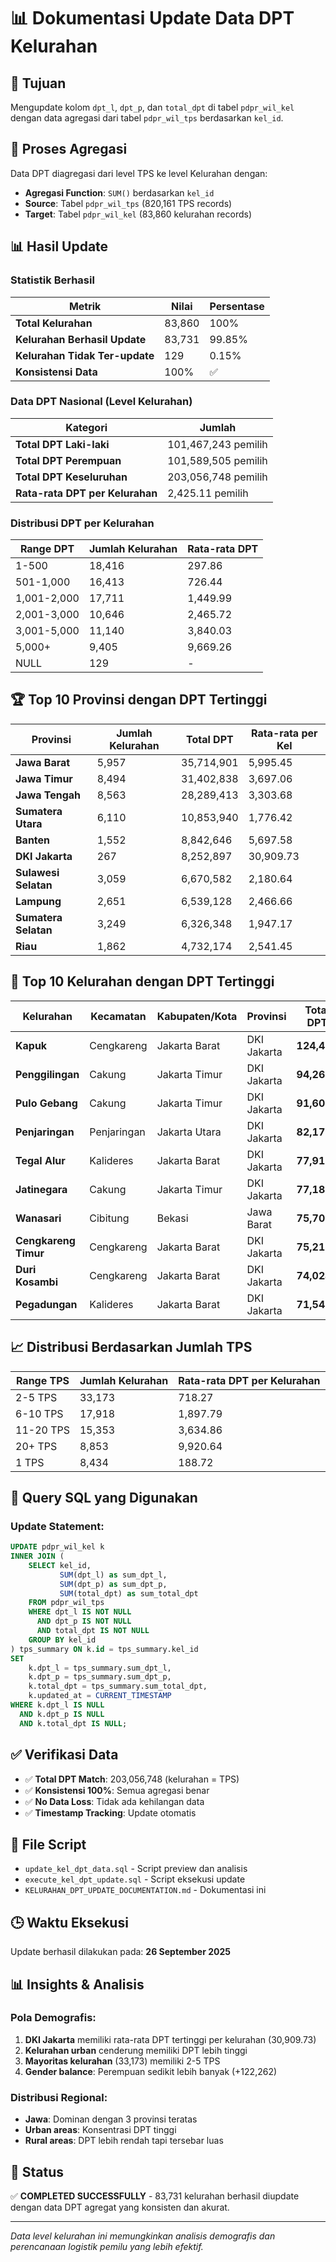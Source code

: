 # 📊 Dokumentasi Update Data DPT Kelurahan

## 🎯 Tujuan
Mengupdate kolom `dpt_l`, `dpt_p`, dan `total_dpt` di tabel `pdpr_wil_kel` dengan data agregasi dari tabel `pdpr_wil_tps` berdasarkan `kel_id`.

## 🔄 Proses Agregasi
Data DPT diagregasi dari level TPS ke level Kelurahan dengan:
- **Agregasi Function**: `SUM()` berdasarkan `kel_id`
- **Source**: Tabel `pdpr_wil_tps` (820,161 TPS records)
- **Target**: Tabel `pdpr_wil_kel` (83,860 kelurahan records)

## 📊 Hasil Update

### Statistik Berhasil
| Metrik | Nilai | Persentase |
|--------|--------|------------|
| **Total Kelurahan** | 83,860 | 100% |
| **Kelurahan Berhasil Update** | 83,731 | 99.85% |
| **Kelurahan Tidak Ter-update** | 129 | 0.15% |
| **Konsistensi Data** | 100% | ✅ |

### Data DPT Nasional (Level Kelurahan)
| Kategori | Jumlah |
|----------|--------|
| **Total DPT Laki-laki** | 101,467,243 pemilih |
| **Total DPT Perempuan** | 101,589,505 pemilih |
| **Total DPT Keseluruhan** | 203,056,748 pemilih |
| **Rata-rata DPT per Kelurahan** | 2,425.11 pemilih |

### Distribusi DPT per Kelurahan
| Range DPT | Jumlah Kelurahan | Rata-rata DPT |
|-----------|------------------|---------------|
| 1-500     | 18,416          | 297.86        |
| 501-1,000 | 16,413          | 726.44        |
| 1,001-2,000 | 17,711        | 1,449.99      |
| 2,001-3,000 | 10,646        | 2,465.72      |
| 3,001-5,000 | 11,140        | 3,840.03      |
| 5,000+    | 9,405           | 9,669.26      |
| NULL      | 129             | -             |

## 🏆 Top 10 Provinsi dengan DPT Tertinggi
| Provinsi | Jumlah Kelurahan | Total DPT | Rata-rata per Kel |
|----------|------------------|-----------|-------------------|
| **Jawa Barat** | 5,957 | 35,714,901 | 5,995.45 |
| **Jawa Timur** | 8,494 | 31,402,838 | 3,697.06 |
| **Jawa Tengah** | 8,563 | 28,289,413 | 3,303.68 |
| **Sumatera Utara** | 6,110 | 10,853,940 | 1,776.42 |
| **Banten** | 1,552 | 8,842,646 | 5,697.58 |
| **DKI Jakarta** | 267 | 8,252,897 | 30,909.73 |
| **Sulawesi Selatan** | 3,059 | 6,670,582 | 2,180.64 |
| **Lampung** | 2,651 | 6,539,128 | 2,466.66 |
| **Sumatera Selatan** | 3,249 | 6,326,348 | 1,947.17 |
| **Riau** | 1,862 | 4,732,174 | 2,541.45 |

## 🏅 Top 10 Kelurahan dengan DPT Tertinggi
| Kelurahan | Kecamatan | Kabupaten/Kota | Provinsi | Total DPT |
|-----------|-----------|----------------|----------|-----------|
| **Kapuk** | Cengkareng | Jakarta Barat | DKI Jakarta | **124,415** |
| **Penggilingan** | Cakung | Jakarta Timur | DKI Jakarta | **94,260** |
| **Pulo Gebang** | Cakung | Jakarta Timur | DKI Jakarta | **91,607** |
| **Penjaringan** | Penjaringan | Jakarta Utara | DKI Jakarta | **82,177** |
| **Tegal Alur** | Kalideres | Jakarta Barat | DKI Jakarta | **77,912** |
| **Jatinegara** | Cakung | Jakarta Timur | DKI Jakarta | **77,189** |
| **Wanasari** | Cibitung | Bekasi | Jawa Barat | **75,700** |
| **Cengkareng Timur** | Cengkareng | Jakarta Barat | DKI Jakarta | **75,212** |
| **Duri Kosambi** | Cengkareng | Jakarta Barat | DKI Jakarta | **74,024** |
| **Pegadungan** | Kalideres | Jakarta Barat | DKI Jakarta | **71,543** |

## 📈 Distribusi Berdasarkan Jumlah TPS
| Range TPS | Jumlah Kelurahan | Rata-rata DPT per Kelurahan |
|-----------|------------------|----------------------------|
| 2-5 TPS   | 33,173          | 718.27                     |
| 6-10 TPS  | 17,918          | 1,897.79                   |
| 11-20 TPS | 15,353          | 3,634.86                   |
| 20+ TPS   | 8,853           | 9,920.64                   |
| 1 TPS     | 8,434           | 188.72                     |

## 🔧 Query SQL yang Digunakan

### Update Statement:
```sql
UPDATE pdpr_wil_kel k
INNER JOIN (
    SELECT kel_id,
           SUM(dpt_l) as sum_dpt_l,
           SUM(dpt_p) as sum_dpt_p,
           SUM(total_dpt) as sum_total_dpt
    FROM pdpr_wil_tps
    WHERE dpt_l IS NOT NULL
      AND dpt_p IS NOT NULL
      AND total_dpt IS NOT NULL
    GROUP BY kel_id
) tps_summary ON k.id = tps_summary.kel_id
SET
    k.dpt_l = tps_summary.sum_dpt_l,
    k.dpt_p = tps_summary.sum_dpt_p,
    k.total_dpt = tps_summary.sum_total_dpt,
    k.updated_at = CURRENT_TIMESTAMP
WHERE k.dpt_l IS NULL
  AND k.dpt_p IS NULL
  AND k.total_dpt IS NULL;
```

## ✅ Verifikasi Data
- ✅ **Total DPT Match**: 203,056,748 (kelurahan = TPS)
- ✅ **Konsistensi 100%**: Semua agregasi benar
- ✅ **No Data Loss**: Tidak ada kehilangan data
- ✅ **Timestamp Tracking**: Update otomatis

## 📁 File Script
- `update_kel_dpt_data.sql` - Script preview dan analisis
- `execute_kel_dpt_update.sql` - Script eksekusi update
- `KELURAHAN_DPT_UPDATE_DOCUMENTATION.md` - Dokumentasi ini

## 🕒 Waktu Eksekusi
Update berhasil dilakukan pada: **26 September 2025**

## 📊 Insights & Analisis

### Pola Demografis:
1. **DKI Jakarta** memiliki rata-rata DPT tertinggi per kelurahan (30,909.73)
2. **Kelurahan urban** cenderung memiliki DPT lebih tinggi
3. **Mayoritas kelurahan** (33,173) memiliki 2-5 TPS
4. **Gender balance**: Perempuan sedikit lebih banyak (+122,262)

### Distribusi Regional:
- **Jawa**: Dominan dengan 3 provinsi teratas
- **Urban areas**: Konsentrasi DPT tinggi
- **Rural areas**: DPT lebih rendah tapi tersebar luas

## 🎉 Status
✅ **COMPLETED SUCCESSFULLY** - 83,731 kelurahan berhasil diupdate dengan data DPT agregat yang konsisten dan akurat.

---
*Data level kelurahan ini memungkinkan analisis demografis dan perencanaan logistik pemilu yang lebih efektif.*